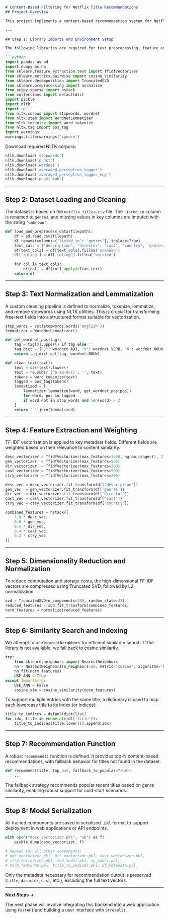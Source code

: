````markdown
# Content-Based Filtering for Netflix Title Recommendations
## Project Overview

This project implements a content-based recommendation system for Netflix titles using TF-IDF vectorization and cosine similarity. The model generates recommendations by comparing textual metadata such as description, genres, cast, and director. Dimensionality reduction is applied for scalability, and a fallback strategy is designed for handling cold-start queries.

---

## Step 1: Library Imports and Environment Setup

The following libraries are required for text preprocessing, feature extraction, and model building:

```python
import pandas as pd
import numpy as np
from sklearn.feature_extraction.text import TfidfVectorizer
from sklearn.metrics.pairwise import cosine_similarity
from sklearn.decomposition import TruncatedSVD
from sklearn.preprocessing import normalize
from scipy.sparse import hstack
from collections import defaultdict
import pickle
import nltk
import re
from nltk.corpus import stopwords, wordnet
from nltk.stem import WordNetLemmatizer
from nltk.tokenize import word_tokenize
from nltk.tag import pos_tag
import warnings
warnings.filterwarnings('ignore')
````

Download required NLTK corpora:

```python
nltk.download('stopwords')
nltk.download('punkt')
nltk.download('wordnet')
nltk.download('averaged_perceptron_tagger')
nltk.download('averaged_perceptron_tagger_eng')
nltk.download('punkt_tab')
```

---

## Step 2: Dataset Loading and Cleaning

The dataset is based on the `netflix_titles.csv` file. The `listed_in` column is renamed to `genres`, and missing values in key columns are imputed with the string `'unknown'`.

```python
def load_and_preprocess_data(filepath):
    df = pd.read_csv(filepath)
    df.rename(columns={'listed_in': 'genres'}, inplace=True)
    text_cols = ['description', 'director', 'cast', 'country', 'genres']
    df[text_cols] = df[text_cols].fillna('unknown')
    df['rating'] = df['rating'].fillna('unrated')
    
    for col in text_cols:
        df[col] = df[col].apply(clean_text)
    return df
```

---

## Step 3: Text Normalization and Lemmatization

A custom cleaning pipeline is defined to normalize, tokenize, lemmatize, and remove stopwords using NLTK utilities. This is crucial for transforming free-text fields into a structured format suitable for vectorization.

```python
stop_words = set(stopwords.words('english'))
lemmatizer = WordNetLemmatizer()

def get_wordnet_pos(tag):
    tag = tag[0].upper() if tag else ''
    tag_dict = {"J": wordnet.ADJ, "V": wordnet.VERB, "N": wordnet.NOUN, "R": wordnet.ADV}
    return tag_dict.get(tag, wordnet.NOUN)

def clean_text(text):
    text = str(text).lower()
    text = re.sub(r'[^a-z0-9\s]', '', text)
    tokens = word_tokenize(text)
    tagged = pos_tag(tokens)
    lemmatized = [
        lemmatizer.lemmatize(word, get_wordnet_pos(pos))
        for word, pos in tagged
        if word not in stop_words and len(word) > 2
    ]
    return ' '.join(lemmatized)
```

---

## Step 4: Feature Extraction and Weighting

TF-IDF vectorization is applied to key metadata fields. Different fields are weighted based on their relevance to content similarity.

```python
desc_vectorizer = TfidfVectorizer(max_features=3000, ngram_range=(1, 2))
gen_vectorizer  = TfidfVectorizer(max_features=500)
dir_vectorizer  = TfidfVectorizer(max_features=300)
cast_vectorizer = TfidfVectorizer(max_features=500)
ctry_vectorizer = TfidfVectorizer(max_features=200)

desc_vec = desc_vectorizer.fit_transform(df['description'])
gen_vec  = gen_vectorizer.fit_transform(df['genres'])
dir_vec  = dir_vectorizer.fit_transform(df['director'])
cast_vec = cast_vectorizer.fit_transform(df['cast'])
ctry_vec = ctry_vectorizer.fit_transform(df['country'])

combined_features = hstack([
    1.0 * desc_vec,
    0.8 * gen_vec,
    0.5 * dir_vec,
    0.4 * cast_vec,
    0.2 * ctry_vec
])
```

---

## Step 5: Dimensionality Reduction and Normalization

To reduce computation and storage costs, the high-dimensional TF-IDF vectors are compressed using Truncated SVD, followed by L2 normalization.

```python
svd = TruncatedSVD(n_components=200, random_state=42)
reduced_features = svd.fit_transform(combined_features)
norm_features = normalize(reduced_features)
```

---

## Step 6: Similarity Search and Indexing

We attempt to use `NearestNeighbors` for efficient similarity search. If the library is not available, we fall back to cosine similarity.

```python
try:
    from sklearn.neighbors import NearestNeighbors
    nn = NearestNeighbors(n_neighbors=20, metric='cosine', algorithm='brute')
    nn.fit(norm_features)
    USE_ANN = True
except ImportError:
    USE_ANN = False
    cosine_sim = cosine_similarity(norm_features)
```

To support multiple entries with the same title, a dictionary is used to map each lowercase title to its index (or indices):

```python
title_to_indices = defaultdict(list)
for idx, title in enumerate(df['title']):
    title_to_indices[title.lower()].append(idx)
```

---

## Step 7: Recommendation Function

A robust `recommend()` function is defined. It provides top-N content-based recommendations, with fallback behavior for titles not found in the dataset.

```python
def recommend(title, top_n=5, fallback_to_popular=True):
    ...
```

The fallback strategy recommends popular recent titles based on genre similarity, enabling robust support for cold-start scenarios.

---

## Step 8: Model Serialization

All trained components are saved in serialized `.pkl` format to support deployment in web applications or API endpoints.

```python
with open("desc_vectorizer.pkl", "wb") as f:
    pickle.dump(desc_vectorizer, f)

# Repeat for all other components:
# gen_vectorizer.pkl, dir_vectorizer.pkl, cast_vectorizer.pkl, 
# ctry_vectorizer.pkl, svd_model.pkl, nn_model.pkl, 
# norm_features.pkl, title_to_indices.pkl, df_metadata.pkl
```

Only the metadata necessary for recommendation output is preserved (`title`, `director`, `cast`, etc.), excluding the full text vectors.

---

**Next Steps →**

The next phase will involve integrating this backend into a web application using `FastAPI` and building a user interface with `Streamlit`.
